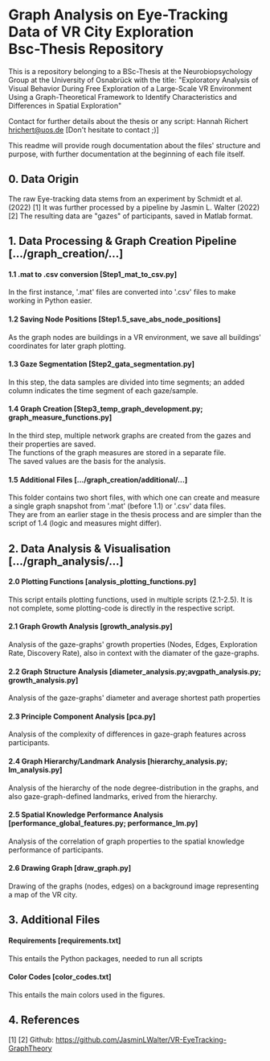 # Graph Analysis on Eye-Tracking Data of VR City Exploration <br> Bsc-Thesis Repository

This is a repository belonging to a BSc-Thesis at the Neurobiopsychology Group at the University of Osnabrück with the title:
"Exploratory Analysis of Visual Behavior During Free Exploration of a Large-Scale VR Environment Using a Graph-Theoretical Framework to Identify Characteristics and Differences in Spatial Exploration"

Contact for further details about the thesis or any script: Hannah Richert hrichert@uos.de [Don't hesitate to contact ;)]

This readme will provide rough documentation about the files' structure and purpose, with further documentation at the beginning of each file itself.


## 0. Data Origin

The raw Eye-tracking data stems from an experiment by Schmidt et al. (2022) [1]
It was further processed by a pipeline by Jasmin L. Walter (2022) [2] 
The resulting data are "gazes" of participants, saved in Matlab format.


## 1. Data Processing & Graph Creation Pipeline [.../graph_creation/...]

#### 1.1 .mat to .csv conversion [Step1_mat_to_csv.py]
In the first instance, '.mat' files are converted into '.csv' files to make working in Python easier.

#### 1.2 Saving Node Positions [Step1.5_save_abs_node_positions]
As the graph nodes are buildings in a VR environment, we save all buildings' coordinates for later graph plotting.

#### 1.3 Gaze Segmentation [Step2_gata_segmentation.py]
In this step, the data samples are divided into time segments; an added column indicates the time segment of each gaze/sample.

#### 1.4 Graph Creation [Step3_temp_graph_development.py; graph_measure_functions.py]
In the third step, multiple network graphs are created from the gazes and their properties are saved.
<br> The functions of the graph measures are stored in a separate file.
<br> The saved values are the basis for the analysis.

#### 1.5 Additional Files [.../graph_creation/additional/...]
This folder contains two short files, with which one can create and measure a single graph snapshot from '.mat' (before 1.1) or '.csv' data files.
<br> They are from an earlier stage in the thesis process and are simpler than the script of 1.4 (logic and measures might differ).


## 2. Data Analysis & Visualisation [.../graph_analysis/...]

#### 2.0 Plotting Functions [analysis_plotting_functions.py]
This script entails plotting functions, used in multiple scripts (2.1-2.5). It is not complete, some plotting-code is directly in the respective script.

#### 2.1 Graph Growth Analysis [growth_analysis.py]
Analysis of the gaze-graphs' growth properties (Nodes, Edges, Exploration Rate, Discovery Rate), also in context with the diamater of the gaze-graphs.

#### 2.2 Graph Structure Analysis [diameter_analysis.py;avgpath_analysis.py; growth_analysis.py]
Analysis of the gaze-graphs' diameter and average shortest path properties

#### 2.3 Principle Component Analysis [pca.py]
Analysis of the complexity of differences in gaze-graph features across participants.

#### 2.4 Graph Hierarchy/Landmark Analysis [hierarchy_analysis.py; lm_analysis.py]
Analysis of the hierarchy of the node degree-distribution in the graphs, and also gaze-graph-defined landmarks, erived from the hierarchy.

#### 2.5 Spatial Knowledge Performance Analysis [performance_global_features.py; performance_lm.py]
Analysis of the correlation of graph properties to the spatial knowledge performance of participants.

#### 2.6 Drawing Graph [draw_graph.py]
Drawing of the graphs (nodes, edges) on a background image representing a map of the VR city.


## 3. Additional Files

#### Requirements [requirements.txt]
This entails the Python packages, needed to run all scripts

#### Color Codes [color_codes.txt]
This entails the main colors used in the figures.

## 4. References
[1]
[2] Github: https://github.com/JasminLWalter/VR-EyeTracking-GraphTheory

